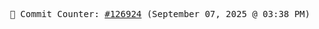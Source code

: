 <p align="center">
    <samp>
        📮 Commit Counter: <a href="https://github.com/Javascript-void0/Javascript-void0/commits/main">#126924</a> (September 07, 2025 @ 03:38 PM)
    </samp>
</p>